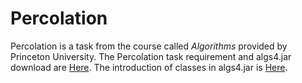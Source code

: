 # Percolation

Percolation is a task from the course called *Algorithms* provided by Princeton University. The Percolation task requirement and algs4.jar download are [Here](https://coursera.cs.princeton.edu/algs4/assignments/percolation/specification.php).
The introduction of classes in algs4.jar is [Here](https://algs4.cs.princeton.edu/code/javadoc/edu/princeton/cs/algs4/).
